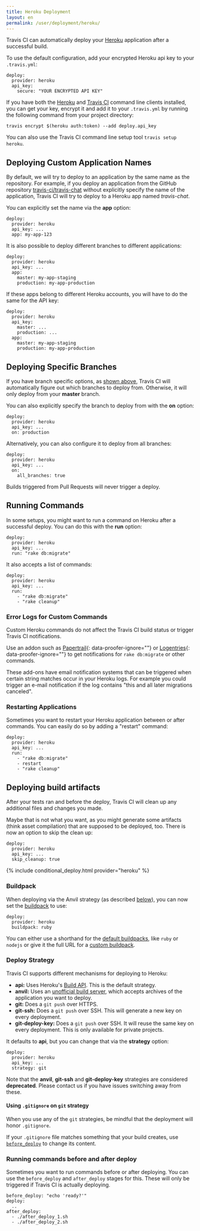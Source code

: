 ```yaml
---
title: Heroku Deployment
layout: en
permalink: /user/deployment/heroku/
---
```


<div id="toc"></div>

Travis CI can automatically deploy your [Heroku](https://www.heroku.com/) application after a successful build.

To use the default configuration, add your encrypted Heroku api key to your `.travis.yml`:

    deploy:
      provider: heroku
      api_key:
        secure: "YOUR ENCRYPTED API KEY"

If you have both the [Heroku](https://toolbelt.heroku.com/) and [Travis CI](https://github.com/travis-ci/travis.rb#readme) command line clients installed, you can get your key, encrypt it and add it to your `.travis.yml` by running the following command from your project directory:

    travis encrypt $(heroku auth:token) --add deploy.api_key

You can also use the Travis CI command line setup tool `travis setup heroku`.

## Deploying Custom Application Names

By default, we will try to deploy to an application by the same name as the repository. For example, if you deploy an application from the GitHub repository [travis-ci/travis-chat](https://github.com/travis-ci/travis-chat) without explicitly specify the name of the application, Travis CI will try to deploy to a Heroku app named *travis-chat*.

You can explicitly set the name via the **app** option:

    deploy:
      provider: heroku
      api_key: ...
      app: my-app-123

It is also possible to deploy different branches to different applications:

    deploy:
      provider: heroku
      api_key: ...
      app:
        master: my-app-staging
        production: my-app-production

If these apps belong to different Heroku accounts, you will have to do the same for the API key:

    deploy:
      provider: heroku
      api_key:
        master: ...
        production: ...
      app:
        master: my-app-staging
        production: my-app-production

## Deploying Specific Branches

If you have branch specific options, as [shown above](#Deploying-Custom-Application-Names), Travis CI will automatically figure out which branches to deploy from. Otherwise, it will only deploy from your **master** branch.

You can also explicitly specify the branch to deploy from with the **on** option:

    deploy:
      provider: heroku
      api_key: ...
      on: production

Alternatively, you can also configure it to deploy from all branches:

    deploy:
      provider: heroku
      api_key: ...
      on:
        all_branches: true

Builds triggered from Pull Requests will never trigger a deploy.

## Running Commands

In some setups, you might want to run a command on Heroku after a successful deploy. You can do this with the **run** option:

    deploy:
      provider: heroku
      api_key: ...
      run: "rake db:migrate"

It also accepts a list of commands:

    deploy:
      provider: heroku
      api_key: ...
      run:
        - "rake db:migrate"
        - "rake cleanup"

### Error Logs for Custom Commands

Custom Heroku commands do not affect the Travis CI build status or trigger Travis CI notifications.

Use an addon such as [Papertrail](https://elements.heroku.com/addons/papertrail){: data-proofer-ignore=""} or [Logentries](https://elements.heroku.com/addons/logentries){: data-proofer-ignore=""} to get notifications for `rake db:migrate` or other commands.

These add-ons have email notification systems that can be triggered when certain string matches occur in your Heroku logs. For example you could trigger an e-mail notification if the log contains "this and all later migrations canceled".

### Restarting Applications

Sometimes you want to restart your Heroku application between or after commands. You can easily do so by adding a "restart" command:

    deploy:
      provider: heroku
      api_key: ...
      run:
        - "rake db:migrate"
        - restart
        - "rake cleanup"

## Deploying build artifacts

After your tests ran and before the deploy, Travis CI will clean up any additional files and changes you made.

Maybe that is not what you want, as you might generate some artifacts (think asset compilation) that are supposed to be deployed, too. There is now an option to skip the clean up:

    deploy:
      provider: heroku
      api_key: ...
      skip_cleanup: true

{% include conditional_deploy.html provider="heroku" %}

### Buildpack

When deploying via the Anvil strategy (as described [below](#Deploy-Strategy)), you can now set the [buildpack](https://devcenter.heroku.com/articles/buildpacks) to use:

    deploy:
      provider: heroku
      buildpack: ruby

You can either use a shorthand for the [default buildpacks](https://devcenter.heroku.com/articles/buildpacks#default-buildpacks), like `ruby` or `nodejs` or give it the full URL for a [custom buildpack](https://devcenter.heroku.com/articles/buildpacks#using-a-custom-buildpack).

### Deploy Strategy

Travis CI supports different mechanisms for deploying to Heroku:

* **api:** Uses Heroku's [Build API](https://devcenter.heroku.com/articles/build-and-release-using-the-api). This is the default strategy.
* **anvil:** Uses an [unofficial build server](https://github.com/ddollar/anvil), which accepts archives of the application you want to deploy.
* **git:** Does a `git push` over HTTPS.
* **git-ssh:** Does a `git push` over SSH. This will generate a new key on every deployment.
* **git-deploy-key:** Does a `git push` over SSH. It will reuse the same key on every deployment. This is only available for private projects.

It defaults to **api**, but you can change that via the **strategy** option:

    deploy:
      provider: heroku
      api_key: ...
      strategy: git

Note that the **anvil**, **git-ssh** and **git-deploy-key** strategies are considered **deprecated**. Please contact us if you have issues switching away from these.

#### Using `.gitignore` on `git` strategy

When you use any of the `git` strategies, be mindful that the deployment will
honor `.gitignore`.

If your `.gitignore` file matches something that your build creates, use
[`before_deploy`](#Running-commands-before-and-after-deploy) to change
its content.

### Running commands before and after deploy

Sometimes you want to run commands before or after deploying. You can use the `before_deploy` and `after_deploy` stages for this. These will only be triggered if Travis CI is actually deploying.

    before_deploy: "echo 'ready?'"
    deploy:
      ..
    after_deploy:
      - ./after_deploy_1.sh
      - ./after_deploy_2.sh
